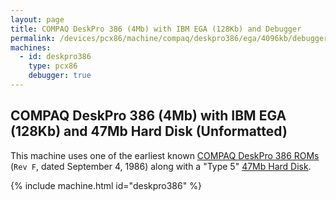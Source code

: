 ```yaml
---
layout: page
title: COMPAQ DeskPro 386 (4Mb) with IBM EGA (128Kb) and Debugger
permalink: /devices/pcx86/machine/compaq/deskpro386/ega/4096kb/debugger/
machines:
  - id: deskpro386
    type: pcx86
    debugger: true
---
```


COMPAQ DeskPro 386 (4Mb) with IBM EGA (128Kb) and 47Mb Hard Disk (Unformatted)
--------------------------------------------------------------------------

This machine uses one of the earliest known [COMPAQ DeskPro 386 ROMs](/devices/pcx86/rom/compaq/deskpro386/)
(`Rev F`, dated September 4, 1986) along with a "Type 5" [47Mb Hard Disk](/disks/pcx86/fixed/47mb/).

{% include machine.html id="deskpro386" %}
